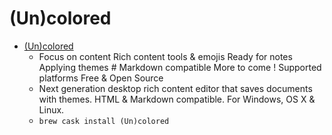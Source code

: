 # (Un)colored
- [(Un)colored](https://n457.github.io/Uncolored/)
  -  Focus on content Rich content tools & emojis Ready for notes Applying themes # Markdown compatible More to come ! Supported platforms Free & Open Source
  - Next generation desktop rich content editor that saves documents with themes. HTML & Markdown compatible. For Windows, OS X & Linux.
  - `brew cask install (Un)colored`
